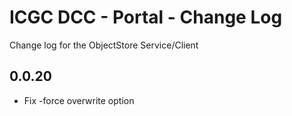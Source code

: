 ICGC DCC - Portal - Change Log
===

Change log for the ObjectStore Service/Client

0.0.20
--
 - Fix -force overwrite option

